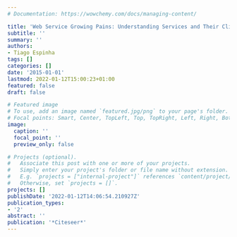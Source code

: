 ```yaml
---
# Documentation: https://wowchemy.com/docs/managing-content/

title: 'Web Service Growing Pains: Understanding Services and Their Clients'
subtitle: ''
summary: ''
authors:
- Tiago Espinha
tags: []
categories: []
date: '2015-01-01'
lastmod: 2022-01-12T15:00:23+01:00
featured: false
draft: false

# Featured image
# To use, add an image named `featured.jpg/png` to your page's folder.
# Focal points: Smart, Center, TopLeft, Top, TopRight, Left, Right, BottomLeft, Bottom, BottomRight.
image:
  caption: ''
  focal_point: ''
  preview_only: false

# Projects (optional).
#   Associate this post with one or more of your projects.
#   Simply enter your project's folder or file name without extension.
#   E.g. `projects = ["internal-project"]` references `content/project/deep-learning/index.md`.
#   Otherwise, set `projects = []`.
projects: []
publishDate: '2022-01-12T14:06:54.210927Z'
publication_types:
- '2'
abstract: ''
publication: '*Citeseer*'
---
```

